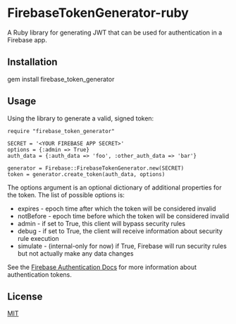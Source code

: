 # FirebaseTokenGenerator-ruby

A Ruby library for generating JWT that can be used for authentication in a Firebase app.

## Installation

gem install firebase_token_generator

## Usage

Using the library to generate a valid, signed token:

    require "firebase_token_generator"

    SECRET = '<YOUR FIREBASE APP SECRET>'
    options = {:admin => True}
    auth_data = {:auth_data => 'foo', :other_auth_data => 'bar'}

    generator = Firebase::FirebaseTokenGenerator.new(SECRET)
    token = generator.create_token(auth_data, options)

The options argument is an optional dictionary of additional properties for the token. The list of possible options is:

* expires - epoch time after which the token will be considered invalid
* notBefore - epoch time before which the token will be considered invalid
* admin - if set to True, this client will bypass security rules
* debug - if set to True, the client will receive information about security rule execution
* simulate - (internal-only for now) if True, Firebase will run security rules but not actually make any data changes

See the [Firebase Authentication Docs](https://www.firebase.com/docs/security/authentication.html) for more information about authentication tokens.

License
-------
[MIT](http://firebase.mit-license.org)
